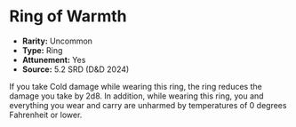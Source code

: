 # Ring of Warmth

- **Rarity:** Uncommon
- **Type:** Ring
- **Attunement:** Yes
- **Source:** 5.2 SRD (D&D 2024)

If you take Cold damage while wearing this ring, the ring reduces the damage you take by 2d8. In addition, while wearing this ring, you and everything you wear and carry are unharmed by temperatures of 0 degrees Fahrenheit or lower.

